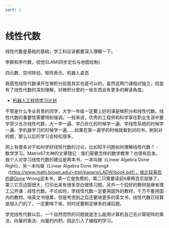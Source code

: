 ```yaml
---
sort: 1
---
```

# 线性代数


线性代数是基础的基础，学工科应该都要深入理解一下。


李群和李代数，视觉SLAM(同步定位与地图绘制)

四元数、空间转动，矩阵表示，机器人姿态

我感觉线性代数课开在微积分前面其实也是可以的，虽然这两门课相对独立，但是有了线性代数的深刻理解，对微积分里的一些东西会有更多的解读角度。



- [机器人工程师学习计划](https://zhuanlan.zhihu.com/p/22266788)

不管是什么专业背景的同学，大学一年级一定要上好的课是微积分和线性代数。线性代数的重要性需要特别强调。一般来说，优秀的工程师和科学家在职业生涯中要学至少五次线性代数，大一学一遍、学凸优化的时候学一遍、学线性系统的时候学一遍、学机器学习的时候学一遍……如果在第一遍学的时候就看到对的书，刷到对的题，那么以后的学习会轻松很多。

网上有很多对于如何学好线性代数的讨论，比如知乎问题如何理解线性代数？ - 数学学习。Matrix67大神的文章随记：我们需要怎样的数学教育？也很有启发。我个人对学习线性代数的建议是两本书，一本叫做《Linear Algebra Done Right》，另一本叫做《Linear Algebra Done Wrong》（https://www.math.brown.edu/~treil/papers/LADW/book.pdf），我比较喜欢的是Done Wrong这本书，第一它是免费的，第二只需要读前6章两百页就够了，第三它页边距很大，打印出来有很多空白做练习题。另外一个较好的教材是麻省理工公开课：线性代数。不论如何，学线性代数一定要用国外的教材，千万不要用国内的教材。啃英文书很累，但是考虑到之后还要啃更多的英文书，线性代数已经算是很入门的了，一定要啃下来，同时还要刷足够多的课后题。

学完线性代数以后，一个自然而然的问题就是怎么能用计算机自己去计算矩阵的乘法、向量的乘法、向量的内积。因此引入了编程的学习。


